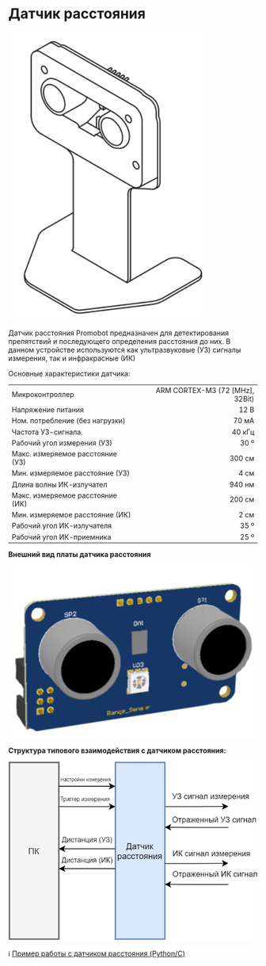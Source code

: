 # Датчик расстояния

[<img src="https://github.com/Promobot-education/robox/blob/master/docs/res/ranger.png" width="400"/>](ranger.png)

Датчик расстояния Promobot предназначен для детектирования препятствий и последующего определения расстояния до них. В данном устройстве используются как ультразвуковые (УЗ) сигналы измерения, так и инфракрасные (ИК)

Основные характеристики датчика:

|              							|                 					| 
|:------------- 						|----------------:					|
| Микроконтроллер           			| ARM CORTEX-M3 (72 [MHz], 32Bit)   | 
| Напряжение питания 					| 12 В       				    	| 
| Ном. потребление (без нагрузки) 		| 70 мА       				    	| 
| Частота УЗ-сигнала. 					| 40 кГц       				    	| 
| Рабочий угол измерения (УЗ) 			| 30 º       				    	| 
| Макс. измеряемое расстояние (УЗ)		| 300 см       				   		| 
| Мин. измеряемое расстояние (УЗ)		| 4 см     							| 
| Длина волны ИК-излучател				| 940 нм     						| 
| Макс. измеряемое расстояние (ИК)		| 200 см     						| 
| Мин. измеряемое расстояние (ИК)		| 2 см     							| 
| Рабочий угол ИК-излучателя			| 35 º     							| 
| Рабочий угол ИК-приемника				| 25 º     							| 


**Внешний вид платы датчика расстояния**

[<img src="https://github.com/Promobot-education/robox/blob/master/docs/res/ranger_pcb.png" width="600"/>](Range_pcb.png)


**Структура типового взаимодействия с датчиком расстояния:**

[<img src="https://github.com/Promobot-education/robox/blob/master/docs/res/Range_struct.png" width="600"/>](Range_struct.png)

:information_source: [Пример работы с датчиком расстояния (Python/C)](https://github.com/Promobot-education/robox/blob/master/docs/ranger_code.md)
